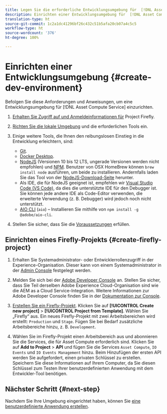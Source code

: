```yaml
---
title: Legen Sie die erforderliche Entwicklungsumgebung für  [!DNL Asset Compute Service] fest.
description: Einrichten einer Entwicklungsumgebung für  [!DNL Asset Compute Service] , um benutzerdefinierten Code zu erstellen und zu testen.
translation-type: ht
source-git-commit: 1c2a1dc41296bf26c432c51b5afa20cb07a4c5c5
workflow-type: ht
source-wordcount: '376'
ht-degree: 100%

---
```



# Einrichten einer Entwicklungsumgebung {#create-dev-environment}

Befolgen Sie diese Anforderungen und Anweisungen, um eine Entwicklungsumgebung für [!DNL Asset Compute Service] einzurichten.

1. [Erhalten Sie Zugriff auf und Anmeldeinformationen für](https://github.com/AdobeDocs/project-firefly/blob/master/getting_started/setup.md#acquire-access-and-credentials) Project Firefly.

1. [Richten Sie die lokale Umgebung](https://github.com/AdobeDocs/project-firefly/blob/master/getting_started/setup.md#local-environment-set-up) und die erforderlichen Tools ein.

1. Einige weitere Tools, die Ihnen den reibungslosen Einstieg in die Entwicklung erleichtern, sind:

   * [Git](https://git-scm.com/).
   * [Docker Desktop](https://www.docker.com/get-started).
   * [NodeJS](https://nodejs.org) (Versionen 10 bis 12 LTS, ungerade Versionen werden nicht empfohlen) und [NPM](https://www.npmjs.com). Benutzer von OSX HomeBrew können `brew install node` ausführen, um beide zu installieren. Andernfalls laden Sie das Tool von der [NodeJS-Download-Seite](https://nodejs.org/de/) herunter.
   * Als IDE, die für NodeJS geeignet ist, empfehlen wir [Visual Studio Code (VS Code)](https://code.visualstudio.com), da dies die unterstützte IDE für den Debugger ist. Sie können jede andere IDE als Code-Editor verwenden, die erweiterte Verwendung (z. B. Debugger) wird jedoch noch nicht unterstützt.
   * [AIO CLI](https://github.com/adobe/aio-cli) (`aio`) – Installieren Sie mithilfe von `npm install -g @adobe/aio-cli`.

1. Stellen Sie sicher, dass Sie die [Voraussetzungen](/help/understand-extensibility.md#prerequisites-and-provisioning) erfüllen.

## Einrichten eines Firefly-Projekts {#create-firefly-project}

1. Erhalten Sie Systemadministrator- oder Entwicklerrollenzugriff in der Experience-Organisation. Dieser kann von einem Systemadministrator in der [Admin Console](https://adminconsole.adobe.com/overview) festgelegt werden.

1. Melden Sie sich bei der [Adobe Developer Console](https://console.adobe.io/) an. Stellen Sie sicher, dass Sie Teil derselben Adobe Experience Cloud-Organisation sind wie die AEM as a Cloud Service-Integration. Weitere Informationen zur Adobe Developer Console finden Sie in der [Dokumentation zur Console](https://www.adobe.io/apis/experienceplatform/console/docs.html).

1. [Erstellen Sie ein Firefly-Projekt](https://www.adobe.io/apis/experienceplatform/project-firefly/docs.html#!AdobeDocs/project-firefly/master/getting_started/first_app.md). Klicken Sie auf **[!UICONTROL Create new project]** > **[!UICONTROL Project from Template]**. Wählen Sie „Firefly“ aus. Ein neues Firefly-Projekt mit zwei Arbeitsbereichen wird erstellt: `Production` und `Stage`. Fügen Sie bei Bedarf zusätzliche Arbeitsbereiche hinzu, z. B. `Development`.

1. Wählen Sie im Firefly-Projekt einen Arbeitsbereich aus und abonnieren Sie die Services, die für Asset Compute erforderlich sind. Klicken Sie auf **Add to Project** > **API** und fügen Sie die Services `Asset Compute`, `IO Events` und `IO Events Management` hinzu. Beim Hinzufügen der ersten API werden Sie aufgefordert, einen privaten Schlüssel zu erstellen. Speichern Sie diese Informationen auf Ihrem Computer, da Sie diesen Schlüssel zum Testen Ihrer benutzerdefinierten Anwendung mit dem Entwickler-Tool benötigen.

## Nächster Schritt {#next-step}

Nachdem Sie Ihre Umgebung eingerichtet haben, können Sie [eine benutzerdefinierte Anwendung erstellen](develop-custom-application.md).

<!-- TBD items for later:
 
* Any steps in the beginning that lead to gotchas later should be called out for caution? For example,
  * don't change some defaults initially
  * know risks when deviating from standard path
  * naming conventions to follow
  * Retrieve and format credentials (YAML file details)
-->
